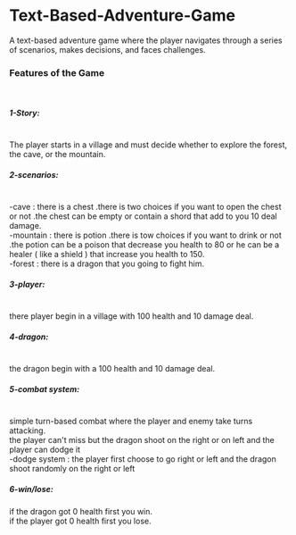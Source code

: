 # Text-Based-Adventure-Game
A text-based adventure game where the player navigates through a series of scenarios, makes decisions, and faces challenges.
<br>
<h3>Features of the Game</h3>
<br>
<h5>1-Story:</h5>
<br>
The player starts in a village and must decide whether to explore the forest, the cave, or the mountain.
<br>
<h5>2-scenarios:</h5>
<br>
-cave : there is a chest .there is two choices if you want to open the chest or not .the chest can be empty or contain a shord that add to you 10 deal damage.
<br>
-mountain : there is potion .there is tow choices if you want to drink or not .the potion can be a poison that decrease you health to 80 or he can be a healer ( like a shield ) that increase you health to 150.
<br>
-forest : there is a dragon that you going to fight him.
<br>
<h5>3-player:</h5>
<br>
there player begin in a village with 100 health and 10 damage deal.
<br>
<h5>4-dragon:</h5>
<br>
the dragon begin with a 100 health and 10 damage deal.
<br>
<h5>5-combat system:</h5>
<br>
simple turn-based combat where the player and enemy take turns attacking.
<br>
the player can't miss but the dragon shoot on the right or on left and the player can dodge it 
<br>
-dodge system : the player first choose to go right or left and the dragon shoot randomly on the right or left 
<br>
<h5>6-win/lose:</h5>
if the dragon got 0 health first you win.
<br>
if the player got 0 health first you lose.
